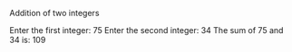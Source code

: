 ﻿Addition of two integers




Enter the first integer: 75
Enter the second integer: 34
The sum of 75 and 34 is: 109
